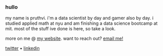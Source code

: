### hullo

my name is pruthvi. i'm a data scientist by day and gamer also by day. i studied applied math at nyu and am finishing a data science bootcamp at mit. most of the stuff ive done is here, so take a look.

more on me @ [my website](https://pruthvi.me/). want to reach out? [email me!](mailto:pruthvi.pmr@gmail.com)

[twitter](https://twitter.com/pruthvipmr) • [linkedin](https://www.linkedin.com/in/pruthvipmr/)

